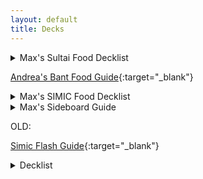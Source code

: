 ```yaml
---
layout: default
title: Decks
---
```


<details>
<summary markdown="0">
Max's Sultai Food Decklist
</summary>
  
~~~
Deck
1 Garruk, Cursed Huntsman (ELD) 191
2 Vraska, Golgari Queen (GRN) 213
4 Nissa, Who Shakes the World (WAR) 169
4 Oko, Thief of Crowns (ELD) 197
1 Voracious Hydra (M20) 200
4 Gilded Goose (ELD) 160
4 Hydroid Krasis (RNA) 183
4 Paradise Druid (WAR) 171
4 Wicked Wolf (ELD) 181
4 Noxious Grasp (M20) 110
4 Once Upon a Time (ELD) 169
1 Island (ELD) 254
2 Swamp (ELD) 258
3 Fabled Passage (ELD) 244
4 Breeding Pool (RNA) 246
4 Overgrown Tomb (GRN) 253
4 Watery Grave (GRN) 259
6 Forest (ELD) 266

Sideboard
1 Disdainful Stroke (GRN) 37
1 Legion's End (M20) 106
1 Questing Beast (ELD) 171
2 Negate (RIX) 44
1 Casualties of War (WAR) 187
1 Lovestruck Beast (ELD) 165
1 Tamiyo, Collector of Tales (WAR) 220
3 Veil of Summer (M20) 198
2 Duress (M20) 97
2 Thrashing Brontodon (RIX) 148
~~~
</details>

[Andrea's Bant Food Guide](https://www.channelfireball.com/all-strategy/articles/taking-bant-food-to-third-place-at-mythic-championship-v/){:target="_blank"}

<details>
<summary markdown="0">
Max's SIMIC Food Decklist
</summary>
  
~~~
Deck
4 Oko, Thief of Crowns (ELD) 197
4 Nissa, Who Shakes the World (WAR) 169
4 Gilded Goose (ELD) 160
4 Hydroid Krasis (RNA) 183
4 Questing Beast (ELD) 171
4 Wicked Wolf (ELD) 181
4 Paradise Druid (WAR) 171
4 Once Upon a Time (ELD) 169
1 Agent of Treachery (M20) 43
12 Forest (ELD) 266
6 Island (ELD) 257
4 Breeding Pool (RNA) 246
2 Temple of Mystery (M20) 255
1 Voracious Hydra (M20) 200
1 Castle Vantress (ELD) 242
1 Leafkin Druid (M20) 178

Sideboard
2 Veil of Summer (M20) 198
2 Disdainful Stroke (GRN) 37
1 Lovestruck Beast (ELD) 165
1 Brazen Borrower (ELD) 39
2 Aether Gust (M20) 42
1 Tamiyo, Collector of Tales (WAR) 220
2 Voracious Hydra (M20) 200
2 Negate (RIX) 44
2 Quench (RNA) 48
~~~
</details>

<details>
<summary markdown="0">
Max's Sideboard Guide
</summary>
  
~~~
NOTE: I am only taking out lands because I added an extra land in the flex slot
Adventures:
- agent of treachery 
- leafkin druid (OTP), castle vantess (OTD)
+ 2 Voracious Hydra
(against golgari: take out both and play Veil)

Gruul / Mono Red:
- agent of treachery 
- leafkin druid
- castle vantress
- once upon a time
+ 2 Voracious Hydra
+ 2 aether gust
(mono black: leave once and castle in, aether gusts out)

Esper Doom: 
- 4 Wicked Wolf
- 1 leafkin druid
- 1 castle vantress
- 1 agent of treachery
+ 2 Negate
+ 2 Disdainful stroke
+ 2 veil of summer
+ 1 Tamiyo

Fires: 
- 4 wicked wolf
- 1 voracious hydra
+ 2 disdainful stroke
+ 2 negate 
+ 1 quench
~~~
</details>


  OLD:

[Simic Flash Guide](https://www.reddit.com/r/spikes/comments/dci1cj/2x_throne_of_eldraine_simic_flash_mythic_top_1000/){:target="_blank"}

<details>
<summary markdown="0">
Decklist
</summary>
  
~~~
4 Nightpack Ambusher (M20) 185
4 Spectral Sailor (M20) 76
4 Brineborn Cutthroat (M20) 50
4 Brazen Borrower (ELD) 39
3 Frilled Mystic (RNA) 174
3 Wildborn Preserver (ELD) 182
4 Quench (RNA) 48
4 Once Upon a Time (ELD) 169
4 Opt (XLN) 65
4 Sinister Sabotage (GRN) 54
4 Temple of Mystery (M20) 255
4 Breeding Pool (RNA) 246
7 Island (ELD) 257
7 Forest (ELD) 269

4 Veil of Summer (M20) 198
3 Negate (M20) 69
2 Disdainful Stroke (GRN) 37
3 Aether Gust (M20) 42
3 Kraul Harpooner (GRN) 136
~~~
</details>
